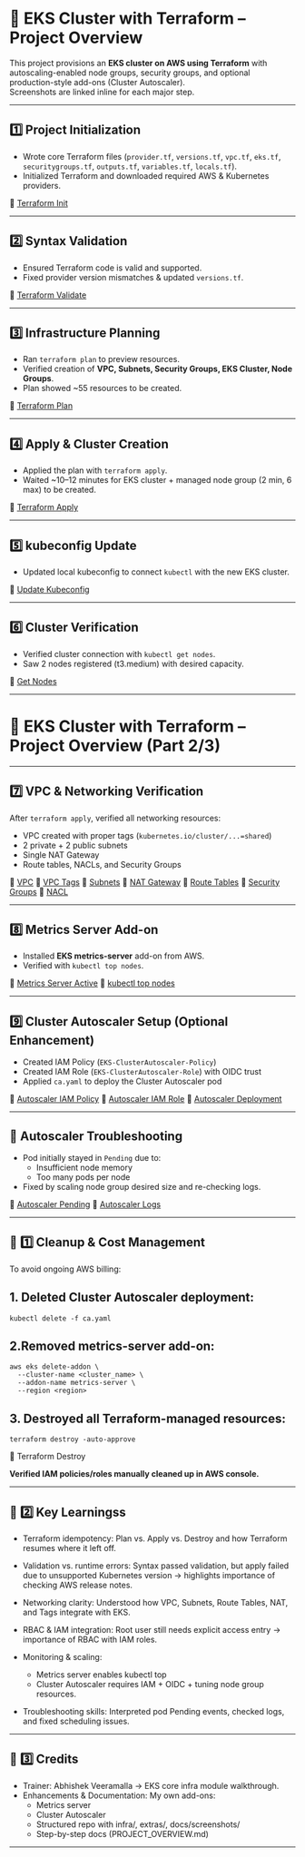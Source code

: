 # 🚀 EKS Cluster with Terraform – Project Overview

This project provisions an **EKS cluster on AWS using Terraform** with autoscaling-enabled node groups, security groups, and optional production-style add-ons (Cluster Autoscaler).  
Screenshots are linked inline for each major step.

---

## 1️⃣ Project Initialization

- Wrote core Terraform files (`provider.tf`, `versions.tf`, `vpc.tf`, `eks.tf`, `securitygroups.tf`, `outputs.tf`, `variables.tf`, `locals.tf`).
- Initialized Terraform and downloaded required AWS & Kubernetes providers.

📸 [Terraform Init](docs/screenshots/init.png)

---

## 2️⃣ Syntax Validation

- Ensured Terraform code is valid and supported.
- Fixed provider version mismatches & updated `versions.tf`.

📸 [Terraform Validate](docs/screenshots/validate.png)

---

## 3️⃣ Infrastructure Planning

- Ran `terraform plan` to preview resources.
- Verified creation of **VPC, Subnets, Security Groups, EKS Cluster, Node Groups**.
- Plan showed ~55 resources to be created.

📸 [Terraform Plan](docs/screenshots/plan.png)

---

## 4️⃣ Apply & Cluster Creation

- Applied the plan with `terraform apply`.
- Waited ~10–12 minutes for EKS cluster + managed node group (2 min, 6 max) to be created.

📸 [Terraform Apply](docs/screenshots/apply.png)

---

## 5️⃣ kubeconfig Update

- Updated local kubeconfig to connect `kubectl` with the new EKS cluster.

📸 [Update Kubeconfig](docs/screenshots/update-kubeconfig.png)

---

## 6️⃣ Cluster Verification

- Verified cluster connection with `kubectl get nodes`.
- Saw 2 nodes registered (t3.medium) with desired capacity.

📸 [Get Nodes](docs/screenshots/get-nodes.png)

---
# 🚀 EKS Cluster with Terraform – Project Overview (Part 2/3)

---

## 7️⃣ VPC & Networking Verification

After `terraform apply`, verified all networking resources:

- VPC created with proper tags (`kubernetes.io/cluster/...=shared`)
- 2 private + 2 public subnets
- Single NAT Gateway
- Route tables, NACLs, and Security Groups

📸 [VPC](docs/screenshots/shubhxt-eks-vpc.png)
📸 [VPC Tags](docs/screenshots/shubhxt-eks-vpc-tags.png) 
📸 [Subnets](docs/screenshots/subnets-vpc.png) 
📸 [NAT Gateway](docs/screenshots/nat-gateway-vpc.png) 
📸 [Route Tables](docs/screenshots/route-tables-vpc.png) 
📸 [Security Groups](docs/screenshots/security-groups-vpc.png) 
📸 [NACL](docs/screenshots/nacl-vpc.png)

---

## 8️⃣ Metrics Server Add-on

- Installed **EKS metrics-server** add-on from AWS.
- Verified with `kubectl top nodes`.

📸 [Metrics Server Active](docs/screenshots/metrics-server.png) 
📸 [kubectl top nodes](docs/screenshots/kubectl-top-nodes.png)

---

## 9️⃣ Cluster Autoscaler Setup (Optional Enhancement)

- Created IAM Policy (`EKS-ClusterAutoscaler-Policy`) 
- Created IAM Role (`EKS-ClusterAutoscaler-Role`) with OIDC trust 
- Applied `ca.yaml` to deploy the Cluster Autoscaler pod

📸 [Autoscaler IAM Policy](docs/screenshots/ca-policy.png)
📸 [Autoscaler IAM Role](docs/screenshots/ca-trust.png)
📸 [Autoscaler Deployment](docs/screenshots/ca-deploy.png)

---

## 🔧 Autoscaler Troubleshooting

- Pod initially stayed in `Pending` due to:
  - Insufficient node memory
  - Too many pods per node
- Fixed by scaling node group desired size and re-checking logs.

📸 [Autoscaler Pending](docs/screenshots/ca-pending.png) 
📸 [Autoscaler Logs](docs/screenshots/ca-logs.png)

---

## 🔄 1️⃣ Cleanup & Cost Management

To avoid ongoing AWS billing:

## 1. Deleted Cluster Autoscaler deployment:
```
kubectl delete -f ca.yaml
```
## 2.Removed metrics-server add-on:
```
aws eks delete-addon \
  --cluster-name <cluster_name> \
  --addon-name metrics-server \
  --region <region>
```
## 3. Destroyed all Terraform-managed resources:
```
terraform destroy -auto-approve
```
📸 Terraform Destroy


**Verified IAM policies/roles manually cleaned up in AWS console.**

---

## 📝 2️⃣ Key Learningss

- Terraform idempotency:
Plan vs. Apply vs. Destroy and how Terraform resumes where it left off.

- Validation vs. runtime errors:
Syntax passed validation, but apply failed due to unsupported Kubernetes version → highlights importance of checking AWS release notes.

- Networking clarity:
Understood how VPC, Subnets, Route Tables, NAT, and Tags integrate with EKS.

- RBAC & IAM integration:
Root user still needs explicit access entry → importance of RBAC with IAM roles.

- Monitoring & scaling:

	- Metrics server enables kubectl top
	- Cluster Autoscaler requires IAM + OIDC + tuning node group resources.

- Troubleshooting skills:
Interpreted pod Pending events, checked logs, and fixed scheduling issues.

--- 

## 🙌 3️⃣ Credits
- Trainer: Abhishek Veeramalla → EKS core infra module walkthrough.
- Enhancements & Documentation: My own add-ons:
	- Metrics server
	- Cluster Autoscaler
	- Structured repo with infra/, extras/, docs/screenshots/
	- Step-by-step docs (PROJECT_OVERVIEW.md)

---
